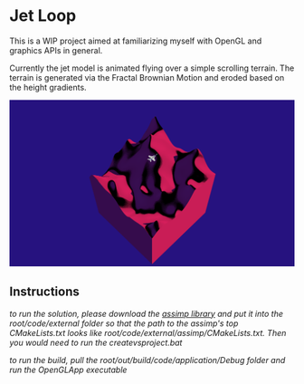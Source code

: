 # Jet Loop

This is a WIP project aimed at familiarizing myself with OpenGL and graphics APIs in general.

Currently the jet model is animated flying over a simple scrolling terrain. The terrain is generated via the Fractal Brownian Motion and eroded based on the height gradients. 

![render image](root/assets/images/cover.png "Viewport screenshot")


## Instructions
*to run the solution, please download the [assimp library](https://github.com/assimp/assimp/blob/master/Build.md) and put it into the root/code/external folder so that the path to the assimp's top CMakeLists.txt looks like root/code/external/assimp/CMakeLists.txt. Then you would need to run the createvsproject.bat*

*to run the build, pull the root/out/build/code/application/Debug folder and run the OpenGLApp executable*
